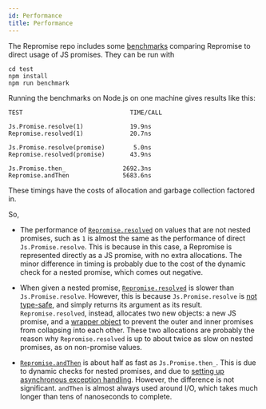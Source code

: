 ```yaml
---
id: Performance
title: Performance
---
```


The Repromise repo includes some [benchmarks](https://github.com/aantron/repromise/blob/master/test/js/benchmark.re) comparing Repromise to direct usage of JS promises. They can be run with

```
cd test
npm install
npm run benchmark
```

Running the benchmarks on Node.js on one machine gives results like this:

```
TEST                              TIME/CALL

Js.Promise.resolve(1)             19.9ns
Repromise.resolved(1)             20.7ns

Js.Promise.resolve(promise)        5.0ns
Repromise.resolved(promise)       43.9ns

Js.Promise.then_                2692.3ns
Repromise.andThen               5683.6ns
```

These timings have the costs of allocation and garbage collection factored in.

So,

- The performance of [`Repromise.resolved`](API#resolved) on values that are not nested promises, such as `1` is almost the same as the performance of direct `Js.Promise.resolve`. This is because in this case, a Repromise is represented directly as a JS promise, with no extra allocations. The minor difference in timing is probably due to the cost of the dynamic check for a nested promise, which comes out negative.

- When given a nested promise, [`Repromise.resolved`](API#resolved) is slower than `Js.Promise.resolve`. However, this is because `Js.Promise.resolve` is [not type-safe](DesignFAQ#why-are-js-promises-not-type-safe), and simply returns its argument as its result. `Repromise.resolved`, instead, allocates two new objects: a new JS promise, and a [wrapper object](Interop#representation) to prevent the outer and inner promises from collapsing into each other. These two allocations are probably the reason why `Repromise.resolved` is up to about twice as slow on nested promises, as on non-promise values.

- [`Repromise.andThen`](API#then) is about half as fast as `Js.Promise.then_`. This is due to dynamic checks for nested promises, and due to [setting up asynchronous exception handling](API#onunhandledexception). However, the difference is not significant. `andThen` is almost always used around I/O, which takes much longer than tens of nanoseconds to complete.
